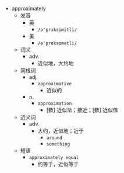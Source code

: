 - approximately
  - 发音
    - 英
      - `/ə'prɔksimitli/`
    - 美
      - `/ə'prɑksɪmətli/`
  - 词义
    - adv.
      - 近似地，大约地
  - 同根词
    - adj.
      - `approximative`
        - 近似的
    - n.
      - `approximation`
        - [数] 近似法；接近；[数] 近似值
  - 近义词
    - adv.
      - 大约，近似地；近于
        - `around`
        - `something`
  - 短语
    - `approximately equal`
      - 约等于，近似等于 

